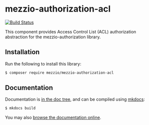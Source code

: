 # mezzio-authorization-acl

[![Build Status](https://github.com/mezzio/mezzio-authorization-acl/actions/workflows/continuous-integration.yml/badge.svg)](https://github.com/mezzio/mezzio-authorization-acl/actions/workflows/continuous-integration.yml)

This component provides Access Control List (ACL) authorization abstraction for the mezzio-authorization library.

## Installation

Run the following to install this library:

```bash
$ composer require mezzio/mezzio-authorization-acl
```

## Documentation

Documentation is [in the doc tree](docs/book/), and can be compiled using [mkdocs](https://www.mkdocs.org):

```bash
$ mkdocs build
```

You may also [browse the documentation online](https://docs.mezzio.dev/mezzio-authorization-acl/).
